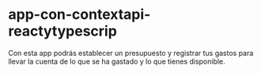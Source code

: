 # app-con-contextapi-reactytypescrip
Con esta app podrás establecer un presupuesto y registrar tus gastos para llevar la cuenta de lo que se ha gastado y lo que tienes disponible.
